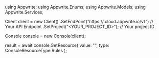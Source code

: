 using Appwrite;
using Appwrite.Enums;
using Appwrite.Models;
using Appwrite.Services;

Client client = new Client()
    .SetEndPoint("https://<REGION>.cloud.appwrite.io/v1") // Your API Endpoint
    .SetProject("<YOUR_PROJECT_ID>"); // Your project ID

Console console = new Console(client);

 result = await console.GetResource(
    value: "<VALUE>",
    type: ConsoleResourceType.Rules
);